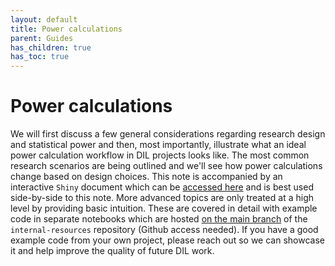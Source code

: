 ```yaml
---
layout: default
title: Power calculations
parent: Guides
has_children: true
has_toc: true
---
```



# Power calculations

We will first discuss a few general considerations regarding research design and statistical power and then, most importantly, illustrate what an ideal power calculation workflow in DIL projects looks like.
The most common research scenarios are being outlined and we'll see how power calculations change based on design choices.
This note is accompanied by an interactive `Shiny` document which can be [accessed here](https://lehner.shinyapps.io/dil_power/) and is best used side-by-side to this note.
More advanced topics are only treated at a high level by providing basic intuition.
These are covered in detail with example code in separate notebooks which are hosted [on the main branch](https://github.com/DevInnovationLab/internal-resources/tree/main/power/topics) of the `internal-resources` repository (Github access needed).
If you have a good example code from your own project, please reach out so we can showcase it and help improve the quality of future DIL work.
